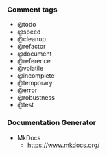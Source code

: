 ### Comment tags
- @todo
- @speed
- @cleanup
- @refactor
- @document
- @reference
- @volatile
- @incomplete
- @temporary
- @error
- @robustness
- @test



### Documentation Generator
- MkDocs
	- https://www.mkdocs.org/